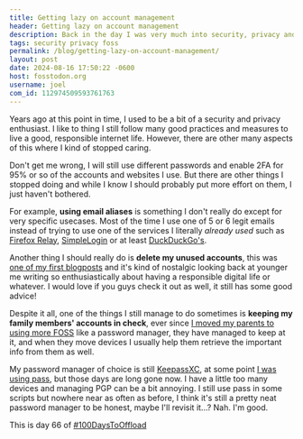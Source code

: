 ```yaml
---
title: Getting lazy on account management
header: Getting lazy on account management
description: Back in the day I was very much into security, privacy and such, but over time things tend to change and that is the case for my password vault...
tags: security privacy foss
permalink: /blog/getting-lazy-on-account-management/
layout: post
date: 2024-08-16 17:50:22 -0600
host: fosstodon.org
username: joel
com_id: 112974509593761763
---
```


Years ago at this point in time, I used to be a bit of a security and privacy enthusiast. I like to thing I still follow many good practices and measures to live a good, responsible internet life. However, there are other many aspects of this where I kind of stopped caring.

Don't get me wrong, I will still use different passwords and enable 2FA for 95% or so of the accounts and websites I use. But there are other things I stopped doing and while I know I should probably put more effort on them, I just haven't bothered.

For example, **using email aliases** is something I don't really do except for very specific usecases. Most of the time I use one of 5 or 6 legit emails instead of trying to use one of the services I literally _already used_ such as [Firefox Relay](https://relay.firefox.com/), [SimpleLogin](https://simplelogin.io) or at least [DuckDuckGo's](https://duckduckgo.com/email).

Another thing I should really do is **delete my unused accounts**, this was [one of my first blogposts](/blog/cleanup-your-pwmanager/) and it's kind of nostalgic looking back at younger me writing so enthusiastically about having a responsible digital life or whatever. I would love if you guys check it out as well, it still has some good advice!

Despite it all, one of the things I still manage to do sometimes is **keeping my family members' accounts in check**, ever since [I moved my parents to using more FOSS](/blog/moving-my-parents-towards-security-and-foss/) like a password manager, they have managed to keep at it, and when they move devices I usually help them retrieve the important info from them as well.

My password manager of choice is still [KeepassXC](https://keepassxc.org), at some point [I was using pass](/blog/pass-unix-manager/), but those days are long gone now. I have a little too many devices and managing PGP can be a bit annoying. I still use pass in some scripts but nowhere near as often as before, I think it's still a pretty neat password manager to be honest, maybe I'll revisit it...? Nah. I'm good.

This is day 66 of [#100DaysToOffload](https://100daystooffload.com)
